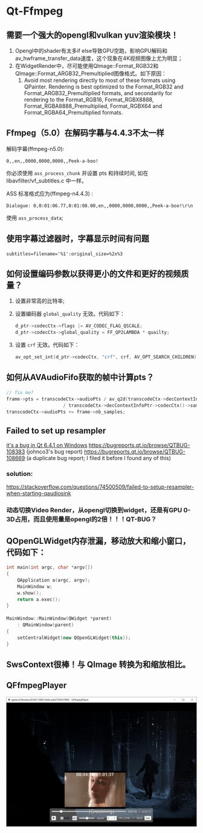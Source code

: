 # Qt-Ffmpeg

## 需要一个强大的opengl和vulkan yuv渲染模块！

1. Opengl中的shader有太多if else导致GPU空跑，影响GPU解码和av_hwframe_transfer_data速度，这个现象在4K视频图像上尤为明显；
2. 在WidgetRender中，尽可能使用QImage::Format_RGB32和QImage::Format_ARGB32_Premultiplied图像格式。如下原因：
   1. Avoid most rendering directly to most of these formats using QPainter. Rendering is best optimized to the Format_RGB32  and Format_ARGB32_Premultiplied formats, and secondarily for rendering to the Format_RGB16, Format_RGBX8888,  Format_RGBA8888_Premultiplied, Format_RGBX64 and Format_RGBA64_Premultiplied formats.

## Ffmpeg（5.0）在解码字幕与4.4.3不太一样

解码字幕(ffmpeg-n5.0):

```
0,,en,,0000,0000,0000,,Peek-a-boo!
```

你必须使用 ```ass_process_chunk``` 并设置 pts 和持续时间, 如在 libavfilter/vf_subtitles.c 中一样。

ASS 标准格式应为(ffmpeg-n4.4.3) :

```
Dialogue: 0,0:01:06.77,0:01:08.00,en,,0000,0000,0000,,Peek-a-boo!\r\n
```

使用 ```ass_process_data```;

## 使用字幕过滤器时，字幕显示时间有问题

```
subtitles=filename='%1':original_size=%2x%3
```

## 如何设置编码参数以获得更小的文件和更好的视频质量？

1. 设置非常高的比特率;
2. 设置编码器 ```global_quality``` 无效。代码如下：

   ```C++
   d_ptr->codecCtx->flags |= AV_CODEC_FLAG_QSCALE;
   d_ptr->codecCtx->global_quality = FF_QP2LAMBDA * quailty;
   ```
3. 设置 ```crf``` 无效。代码如下：

   ```C++
   av_opt_set_int(d_ptr->codecCtx, "crf", crf, AV_OPT_SEARCH_CHILDREN);
   ```

## 如何从AVAudioFifo获取的帧中计算pts？

```C++
// fix me?
frame->pts = transcodeCtx->audioPts / av_q2d(transcodeCtx->decContextInfoPtr->timebase())
                     / transcodeCtx->decContextInfoPtr->codecCtx()->sampleRate();
transcodeCtx->audioPts += frame->nb_samples;
```

## Failed to set up resampler
[it's a bug in Qt 6.4.1 on Windows](https://forum.qt.io/topic/140523/qt-6-x-error-message-qt-multimedia-audiooutput-failed-to-setup-resampler)
https://bugreports.qt.io/browse/QTBUG-108383 (johnco3's bug report)
https://bugreports.qt.io/browse/QTBUG-108669 (a duplicate bug report; I filed it before I found any of this) 
### solution:  
https://stackoverflow.com/questions/74500509/failed-to-setup-resampler-when-starting-qaudiosink

### 动态切换Video Render，从opengl切换到widget，还是有GPU 0-3D占用，而且使用量是opengl的2倍！！！QT-BUG？

## QOpenGLWidget内存泄漏，移动放大和缩小窗口，代码如下：

```C++
int main(int argc, char *argv[])
{
    QApplication a(argc, argv);
    MainWindow w;
    w.show();
    return a.exec();
}

MainWindow::MainWindow(QWidget *parent)
    : QMainWindow(parent)
{
    setCentralWidget(new QOpenGLWidget(this));
}

```

## SwsContext很棒！与 QImage 转换为和缩放相比。

## QFfmpegPlayer

<div align=center><img src="doc/player.jpeg"></div>
